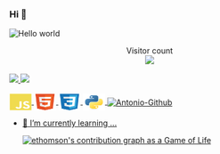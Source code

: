 ### Hi 👋

<img src="https://raw.githubusercontent.com/AntonioMateus031/AntonioMateus031/master/resources/banner.png" alt="Hello world">

<p align="center"> 
  Visitor count<br>
  <img src="https://profile-counter.glitch.me/AntonioMateus031/count.svg" />
</p> 
    
  
  <a href="https://github.com/AntonioMateus031">
  <img height="180em" src="https://github-readme-stats.vercel.app/api?username=AntonioMateus031&show_icons=true&theme=cobalt&include_all_commits=true&count_private=true"/>
  <img height="180em" src="https://github-readme-stats.vercel.app/api/top-langs/?username=AntonioMateus031&layout=compact&langs_count=7&theme=cobalt"/>
</div>

 
<div style="display: inline_block"><br>
  <img align="center" alt="Antonio-Js" height="30" width="40" src="https://raw.githubusercontent.com/devicons/devicon/master/icons/javascript/javascript-plain.svg">
  <img align="center" alt="Antonio-HTML" height="30" width="40" src="https://raw.githubusercontent.com/devicons/devicon/master/icons/html5/html5-original.svg">
  <img align="center" alt="Antonio-CSS" height="30" width="40" src="https://raw.githubusercontent.com/devicons/devicon/master/icons/css3/css3-original.svg">
  <img align="center" alt="Antonio-Python" height="30" width="40" src="https://raw.githubusercontent.com/devicons/devicon/master/icons/python/python-original.svg">
  <img align="center" alt="Antonio-Github" height="30" width="40" src="https://cdn.jsdelivr.net/gh/devicons/devicon/icons/github/github-original.svg" 
  </div>



- 🌱 I’m currently learning ...

  
  [![ethomson's contribution graph as a Game of Life](https://github4life.herokuapp.com/AntonioMateus031.gif)](https://github4life.herokuapp.com/AntonioMateus031)
